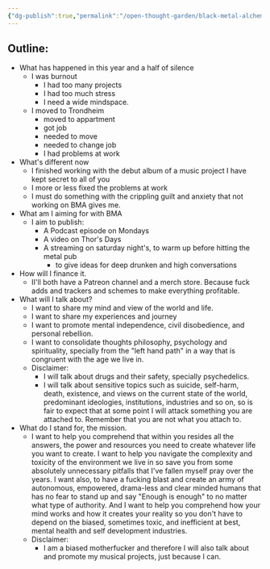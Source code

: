 ```yaml
---
{"dg-publish":true,"permalink":"/open-thought-garden/black-metal-alchemy/bma-s3-e0-beyond-rebirth/","created":"","updated":""}
---
```



## Outline:
- What has happened in this year and a half of silence
	- I was burnout
		- I had too many projects
		- I had too much stress
		- I need a wide mindspace.
	- I moved to Trondheim
		- moved to appartment
		- got job
		- needed to move
		- needed to change job
		- I had problems at work
- What's different now
	- I finished working with the debut album of a music project I have kept secret to all of you
	- I more or less fixed the problems at work
	- I must do something with the crippling guilt and anxiety that not working on BMA gives me.
- What am I aiming for with BMA
	- I aim to publish:
		- A Podcast episode on Mondays
		- A video on Thor's Days
		- A streaming on saturday night's, to warm up before hitting the metal pub
			- to give ideas for deep drunken and high conversations
- How will I finance it.
	- II'll both have a Patreon channel and a merch store. Because fuck adds and trackers and schemes to make everything profitable.
- What will I talk about?
	- I want to share my mind and view of the world and life.
	- I want to share my experiences and journey
	- I want to promote mental independence, civil disobedience, and personal rebellion.
	- I want to consolidate thoughts philosophy, psychology and spirituality, specially from the "left hand path" in a way that is congruent with the age we live in.
	- Disclaimer:
		- I will talk about drugs and their safety, specially psychedelics.
		- I will talk about sensitive topics such as suicide, self-harm, death, existence, and views on the current state of the world, predominant ideologies, institutions, industries and so on, so is fair to expect that at some point I will attack something you are attached to. Remember that you are not what you attach to.
- What do I stand for, the mission.
	- I want to help you comprehend that within you resides all the answers, the power and resources you need to create whatever life you want to create. I want to help you navigate the complexity and toxicity of the environment we live in so save you from some absolutely unnecessary pitfalls that I've fallen myself pray over the years. I want also, to have a fucking blast and create an army of autonomous, empowered, drama-less and clear minded humans that has no fear to stand up and say "Enough is enough" to no matter what type of authority. And I want to help you comprehend how your mind works and how it creates your reality so you don't have to depend on the biased, sometimes toxic, and inefficient at best, mental health and self development industries.
	- Disclaimer:
		- I am a biased motherfucker and therefore I will also talk about and promote my musical projects, just because I can.
